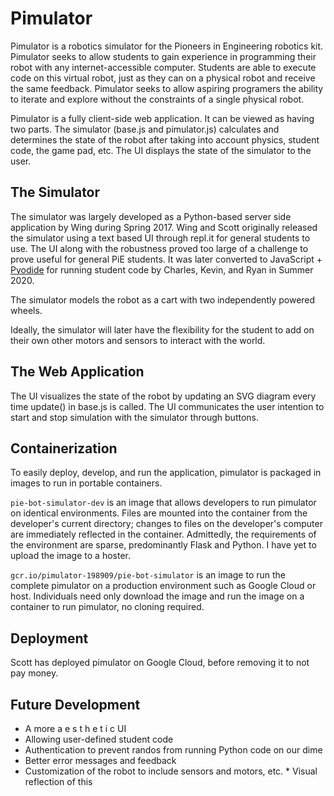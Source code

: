 # Pimulator

Pimulator is a robotics simulator for the Pioneers in Engineering robotics kit. Pimulator seeks to allow students to gain experience in programming their robot with any internet-accessible computer. Students are able to execute code on this virtual robot, just as they can on a physical robot and receive the same feedback. Pimulator seeks to allow aspiring programers the ability to iterate and explore without the constraints of a single physical robot.

Pimulator is a fully client-side web application. It can be viewed as having two parts. The simulator (base.js and pimulator.js) calculates and determines the state of the robot after taking into account physics, student code, the game pad, etc. The UI displays the state of the simulator to the user.

## The Simulator

The simulator was largely developed as a Python-based server side application by Wing during Spring 2017. Wing and Scott originally released the simulator using a text based UI through repl.it for general students to use. The UI along with the robustness proved too large of a challenge to prove useful for general PiE students. It was later converted to JavaScript + [Pyodide](https://github.com/iodide-project/pyodide) for running student code by Charles, Kevin, and Ryan in Summer 2020.

The simulator models the robot as a cart with two independently powered wheels.

Ideally, the simulator will later have the flexibility for the student to add on their own other motors and sensors to interact with the world.

## The Web Application

The UI visualizes the state of the robot by updating an SVG diagram every time update() in base.js is called. The UI communicates the user intention to start and stop simulation with the simulator through buttons. 

## Containerization

To easily deploy, develop, and run the application, pimulator is packaged in images to run in portable containers.

`pie-bot-simulator-dev` is an image that allows developers to run pimulator on identical environments. Files are mounted into the container from the developer's current directory; changes to files on the developer's computer are immediately reflected in the container. Admittedly, the requirements of the environment are sparse, predominantly Flask and Python. I have yet to upload the image to a hoster.

`gcr.io/pimulator-198909/pie-bot-simulator` is an image to run the complete pimulator on a production environment such as Google Cloud or host. Individuals need only download the image and run the image on a container to run pimulator, no cloning required.

## Deployment

Scott has deployed pimulator on Google Cloud, before removing it to not pay money.

## Future Development

* A more a e s t h e t i c UI
* Allowing user-defined student code
* Authentication to prevent randos from running Python code on our dime
* Better error messages and feedback
* Customization of the robot to include sensors and motors, etc.
        * Visual reflection of this
